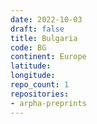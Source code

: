 ```yaml
---
date: 2022-10-03
draft: false
title: Bulgaria
code: BG
continent: Europe
latitude:
longitude:
repo_count: 1
repositories:
- arpha-preprints
---
```



